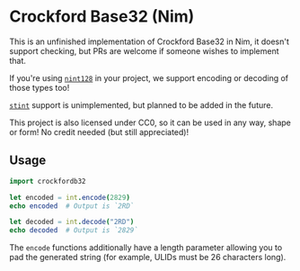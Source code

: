 # Crockford Base32 (Nim)
This is an unfinished implementation of Crockford Base32 in Nim, it
doesn't support checking, but PRs are welcome if someone wishes to
implement that.

If you're using [`nint128`](https://github.com/rockcavera/nim-nint128)
in your project, we support encoding or decoding of those types too!

[`stint`](https://github.com/status-im/nim-stint) support is
unimplemented, but planned to be added in the future.

This project is also licensed under CC0, so it can be used in any way,
shape or form! No credit needed (but still appreciated)!

## Usage
```nim
import crockfordb32

let encoded = int.encode(2829)
echo encoded  # Output is `2RD`

let decoded = int.decode("2RD")
echo decoded  # Output is `2829`
```

The `encode` functions additionally have a length parameter allowing
you to pad the generated string (for example, ULIDs must be 26
characters long).
